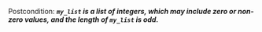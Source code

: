 Postcondition: ***`my_list` is a list of integers, which may include zero or non-zero values, and the length of `my_list` is odd.***